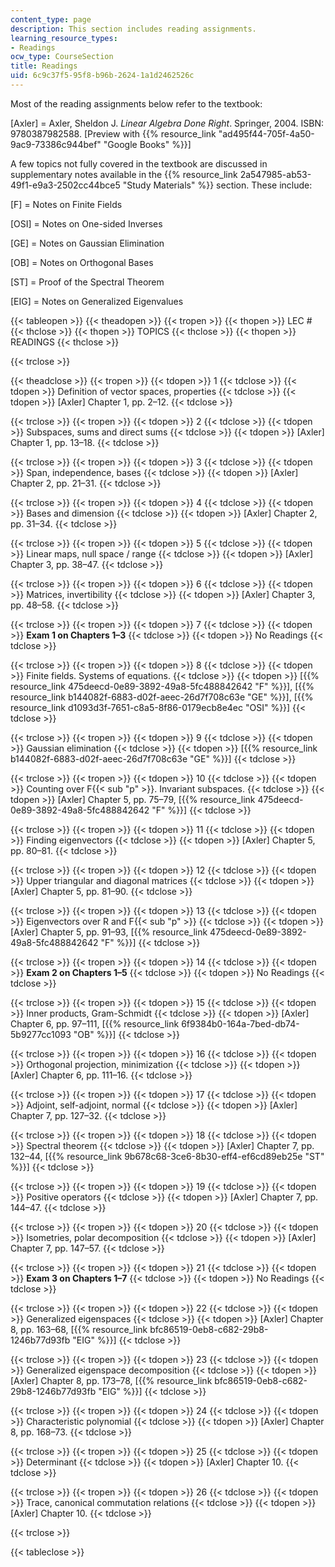 ```yaml
---
content_type: page
description: This section includes reading assignments.
learning_resource_types:
- Readings
ocw_type: CourseSection
title: Readings
uid: 6c9c37f5-95f8-b96b-2624-1a1d2462526c
---
```


Most of the reading assignments below refer to the textbook:

\[Axler\] = Axler, Sheldon J. _Linear Algebra Done Right_. Springer, 2004. ISBN: 9780387982588. \[Preview with {{% resource_link "ad495f44-705f-4a50-9ac9-73386c944bef" "Google Books" %}}\]

A few topics not fully covered in the textbook are discussed in supplementary notes available in the {{% resource_link 2a547985-ab53-49f1-e9a3-2502cc44bce5 "Study Materials" %}} section. These include:

\[F\] = Notes on Finite Fields

\[OSI\] = Notes on One-sided Inverses

\[GE\] = Notes on Gaussian Elimination

\[OB\] = Notes on Orthogonal Bases

\[ST\] = Proof of the Spectral Theorem

\[EIG\] = Notes on Generalized Eigenvalues

{{< tableopen >}}
{{< theadopen >}}
{{< tropen >}}
{{< thopen >}}
LEC #
{{< thclose >}}
{{< thopen >}}
TOPICS
{{< thclose >}}
{{< thopen >}}
READINGS
{{< thclose >}}

{{< trclose >}}

{{< theadclose >}}
{{< tropen >}}
{{< tdopen >}}
1
{{< tdclose >}}
{{< tdopen >}}
Definition of vector spaces, properties
{{< tdclose >}}
{{< tdopen >}}
\[Axler\] Chapter 1, pp. 2–12.
{{< tdclose >}}

{{< trclose >}}
{{< tropen >}}
{{< tdopen >}}
2
{{< tdclose >}}
{{< tdopen >}}
Subspaces, sums and direct sums
{{< tdclose >}}
{{< tdopen >}}
\[Axler\] Chapter 1, pp. 13–18.
{{< tdclose >}}

{{< trclose >}}
{{< tropen >}}
{{< tdopen >}}
3
{{< tdclose >}}
{{< tdopen >}}
Span, independence, bases
{{< tdclose >}}
{{< tdopen >}}
\[Axler\] Chapter 2, pp. 21–31.
{{< tdclose >}}

{{< trclose >}}
{{< tropen >}}
{{< tdopen >}}
4
{{< tdclose >}}
{{< tdopen >}}
Bases and dimension
{{< tdclose >}}
{{< tdopen >}}
\[Axler\] Chapter 2, pp. 31–34.
{{< tdclose >}}

{{< trclose >}}
{{< tropen >}}
{{< tdopen >}}
5
{{< tdclose >}}
{{< tdopen >}}
Linear maps, null space / range
{{< tdclose >}}
{{< tdopen >}}
\[Axler\] Chapter 3, pp. 38–47.
{{< tdclose >}}

{{< trclose >}}
{{< tropen >}}
{{< tdopen >}}
6
{{< tdclose >}}
{{< tdopen >}}
Matrices, invertibility
{{< tdclose >}}
{{< tdopen >}}
\[Axler\] Chapter 3, pp. 48–58.
{{< tdclose >}}

{{< trclose >}}
{{< tropen >}}
{{< tdopen >}}
7
{{< tdclose >}}
{{< tdopen >}}
**Exam 1 on Chapters 1–3**
{{< tdclose >}}
{{< tdopen >}}
No Readings
{{< tdclose >}}

{{< trclose >}}
{{< tropen >}}
{{< tdopen >}}
8
{{< tdclose >}}
{{< tdopen >}}
Finite fields. Systems of equations.
{{< tdclose >}}
{{< tdopen >}}
\[{{% resource_link 475deecd-0e89-3892-49a8-5fc488842642 "F" %}}\], \[{{% resource_link b144082f-6883-d02f-aeec-26d7f708c63e "GE" %}}\], \[{{% resource_link d1093d3f-7651-c8a5-8f86-0179ecb8e4ec "OSI" %}}\]
{{< tdclose >}}

{{< trclose >}}
{{< tropen >}}
{{< tdopen >}}
9
{{< tdclose >}}
{{< tdopen >}}
Gaussian elimination
{{< tdclose >}}
{{< tdopen >}}
\[{{% resource_link b144082f-6883-d02f-aeec-26d7f708c63e "GE" %}}\]
{{< tdclose >}}

{{< trclose >}}
{{< tropen >}}
{{< tdopen >}}
10
{{< tdclose >}}
{{< tdopen >}}
Counting over F{{< sub "p" >}}. Invariant subspaces.
{{< tdclose >}}
{{< tdopen >}}
\[Axler\] Chapter 5, pp. 75–79, \[{{% resource_link 475deecd-0e89-3892-49a8-5fc488842642 "F" %}}\]
{{< tdclose >}}

{{< trclose >}}
{{< tropen >}}
{{< tdopen >}}
11
{{< tdclose >}}
{{< tdopen >}}
Finding eigenvectors
{{< tdclose >}}
{{< tdopen >}}
\[Axler\] Chapter 5, pp. 80–81.
{{< tdclose >}}

{{< trclose >}}
{{< tropen >}}
{{< tdopen >}}
12
{{< tdclose >}}
{{< tdopen >}}
Upper triangular and diagonal matrices
{{< tdclose >}}
{{< tdopen >}}
\[Axler\] Chapter 5, pp. 81–90.
{{< tdclose >}}

{{< trclose >}}
{{< tropen >}}
{{< tdopen >}}
13
{{< tdclose >}}
{{< tdopen >}}
Eigenvectors over R and F{{< sub "p" >}}
{{< tdclose >}}
{{< tdopen >}}
\[Axler\] Chapter 5, pp. 91–93, \[{{% resource_link 475deecd-0e89-3892-49a8-5fc488842642 "F" %}}\]
{{< tdclose >}}

{{< trclose >}}
{{< tropen >}}
{{< tdopen >}}
14
{{< tdclose >}}
{{< tdopen >}}
**Exam 2 on Chapters 1–5**
{{< tdclose >}}
{{< tdopen >}}
No Readings
{{< tdclose >}}

{{< trclose >}}
{{< tropen >}}
{{< tdopen >}}
15
{{< tdclose >}}
{{< tdopen >}}
Inner products, Gram-Schmidt
{{< tdclose >}}
{{< tdopen >}}
\[Axler\] Chapter 6, pp. 97–111, \[{{% resource_link 6f9384b0-164a-7bed-db74-5b9277cc1093 "OB" %}}\]
{{< tdclose >}}

{{< trclose >}}
{{< tropen >}}
{{< tdopen >}}
16
{{< tdclose >}}
{{< tdopen >}}
Orthogonal projection, minimization
{{< tdclose >}}
{{< tdopen >}}
\[Axler\] Chapter 6, pp. 111–16.
{{< tdclose >}}

{{< trclose >}}
{{< tropen >}}
{{< tdopen >}}
17
{{< tdclose >}}
{{< tdopen >}}
Adjoint, self-adjoint, normal
{{< tdclose >}}
{{< tdopen >}}
\[Axler\] Chapter 7, pp. 127–32.
{{< tdclose >}}

{{< trclose >}}
{{< tropen >}}
{{< tdopen >}}
18
{{< tdclose >}}
{{< tdopen >}}
Spectral theorem
{{< tdclose >}}
{{< tdopen >}}
\[Axler\] Chapter 7, pp. 132–44, \[{{% resource_link 9b678c68-3ce6-8b30-eff4-ef6cd89eb25e "ST" %}}\]
{{< tdclose >}}

{{< trclose >}}
{{< tropen >}}
{{< tdopen >}}
19
{{< tdclose >}}
{{< tdopen >}}
Positive operators
{{< tdclose >}}
{{< tdopen >}}
\[Axler\] Chapter 7, pp. 144–47.
{{< tdclose >}}

{{< trclose >}}
{{< tropen >}}
{{< tdopen >}}
20
{{< tdclose >}}
{{< tdopen >}}
Isometries, polar decomposition
{{< tdclose >}}
{{< tdopen >}}
\[Axler\] Chapter 7, pp. 147–57.
{{< tdclose >}}

{{< trclose >}}
{{< tropen >}}
{{< tdopen >}}
21
{{< tdclose >}}
{{< tdopen >}}
**Exam 3 on Chapters 1–7**
{{< tdclose >}}
{{< tdopen >}}
No Readings
{{< tdclose >}}

{{< trclose >}}
{{< tropen >}}
{{< tdopen >}}
22
{{< tdclose >}}
{{< tdopen >}}
Generalized eigenspaces
{{< tdclose >}}
{{< tdopen >}}
\[Axler\] Chapter 8, pp. 163–68, \[{{% resource_link bfc86519-0eb8-c682-29b8-1246b77d93fb "EIG" %}}\]
{{< tdclose >}}

{{< trclose >}}
{{< tropen >}}
{{< tdopen >}}
23
{{< tdclose >}}
{{< tdopen >}}
Generalized eigenspace decomposition
{{< tdclose >}}
{{< tdopen >}}
\[Axler\] Chapter 8, pp. 173–78, \[{{% resource_link bfc86519-0eb8-c682-29b8-1246b77d93fb "EIG" %}}\]
{{< tdclose >}}

{{< trclose >}}
{{< tropen >}}
{{< tdopen >}}
24
{{< tdclose >}}
{{< tdopen >}}
Characteristic polynomial
{{< tdclose >}}
{{< tdopen >}}
\[Axler\] Chapter 8, pp. 168–73.
{{< tdclose >}}

{{< trclose >}}
{{< tropen >}}
{{< tdopen >}}
25
{{< tdclose >}}
{{< tdopen >}}
Determinant
{{< tdclose >}}
{{< tdopen >}}
\[Axler\] Chapter 10.
{{< tdclose >}}

{{< trclose >}}
{{< tropen >}}
{{< tdopen >}}
26
{{< tdclose >}}
{{< tdopen >}}
Trace, canonical commutation relations
{{< tdclose >}}
{{< tdopen >}}
\[Axler\] Chapter 10.
{{< tdclose >}}

{{< trclose >}}

{{< tableclose >}}